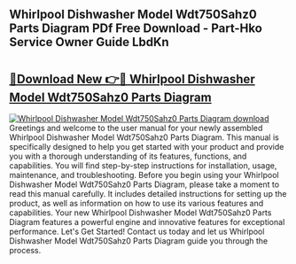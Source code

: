 ## Whirlpool Dishwasher Model Wdt750Sahz0 Parts Diagram PDf Free Download - Part-Hko Service Owner Guide LbdKn

# <h2><a href="http://dfltt68.blite.top/?on=Whirlpool+Dishwasher+Model+Wdt750Sahz0+Parts+Diagram">🔗Download New 👉🔴 Whirlpool Dishwasher Model Wdt750Sahz0 Parts Diagram</a></h2>

[![Whirlpool Dishwasher Model Wdt750Sahz0 Parts Diagram download](https://i.imgur.com/lujVjoI.png)](http://dfltt68.blite.top/?on=Whirlpool+Dishwasher+Model+Wdt750Sahz0+Parts+Diagram)
Greetings and welcome to the user manual for your newly assembled Whirlpool Dishwasher Model Wdt750Sahz0 Parts Diagram. This manual is specifically designed to help you get started with your product and provide you with a thorough understanding of its features, functions, and capabilities. You will find step-by-step instructions for installation, usage, maintenance, and troubleshooting. Before you begin using your Whirlpool Dishwasher Model Wdt750Sahz0 Parts Diagram, please take a moment to read this manual carefully. It includes detailed instructions for setting up the product, as well as information on how to use its various features and capabilities. Your new Whirlpool Dishwasher Model Wdt750Sahz0 Parts Diagram features a powerful engine and innovative features for exceptional performance. Let's Get Started! Contact us today and let us Whirlpool Dishwasher Model Wdt750Sahz0 Parts Diagram guide you through the process.
